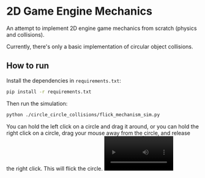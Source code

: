 # 2D Game Engine Mechanics

An attempt to implement 2D engine game mechanics from scratch (physics and collisions).

Currently, there's only a basic implementation of circular object collisions.

## How to run

Install the dependencies in `requirements.txt`:

```bash
pip install -r requirements.txt
```

Then run the simulation:

```bash
python ./circle_circle_collisions/flick_mechanism_sim.py
```

You can hold the left click on a circle and drag it around, or you can hold the right click on a circle, drag your mouse away from the circle, and release the right click. This will flick the circle.
<video src='https://github.com/user-attachments/assets/c68da891-88e0-4fc0-87ed-570392a4ccbd' width=180/>
